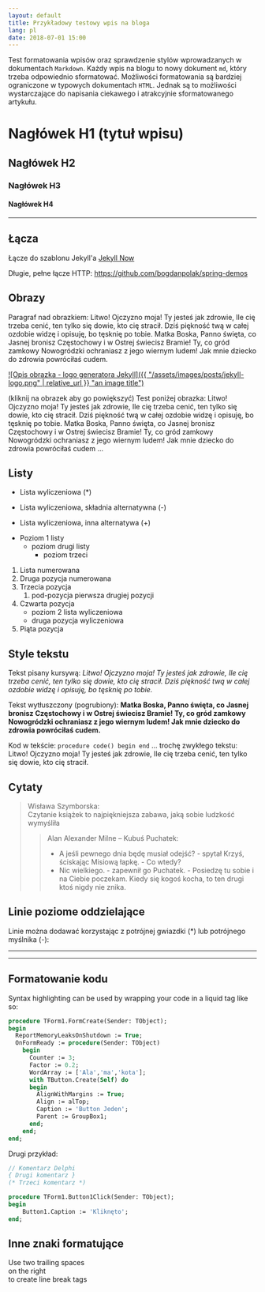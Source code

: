 ```yaml
---
layout: default
title: Przykładowy testowy wpis na bloga
lang: pl
date: 2018-07-01 15:00
---
```


Test formatowania wpisów oraz sprawdzenie stylów wprowadzanych w dokumentach `Markdown`. Każdy wpis na blogu to nowy dokument `md`, który trzeba odpowiednio sformatować. Możliwości formatowania są bardziej ograniczone w typowych dokumentach `HTML`. Jednak są to możliwości wystarczające do napisania ciekawego i atrakcyjnie sformatowanego artykułu.

# Nagłówek H1 (tytuł wpisu)

## Nagłówek H2

### Nagłówek H3

#### Nagłówek H4

---

## Łącza

Łącze do szablonu Jekyll'a [Jekyll Now](http://github.com/barryclark/jekyll-now/)

Długie, pełne łącze HTTP: <https://github.com/bogdanpolak/spring-demos>
  
## Obrazy

Paragraf nad obrazkiem: Litwo! Ojczyzno moja! Ty jesteś jak zdrowie, Ile cię trzeba cenić, ten tylko się dowie, kto cię stracił. Dziś piękność twą w całej ozdobie widzę i opisuję, bo tęsknię po tobie. Matka Boska, Panno święta, co Jasnej bronisz Częstochowy i w Ostrej świecisz Bramie!  Ty, co gród zamkowy Nowogródzki ochraniasz z jego wiernym ludem! Jak mnie dziecko do zdrowia powróciłaś cudem.

[![Opis obrazka - logo generatora Jekyll]({{ "/assets/images/posts/jekyll-logo.png" | relative_url }} "an image title")](/assets/images/posts/Jekyll__Logo_Full.png)

(kliknij na obrazek aby go powiększyć) Test poniżej obrazka: Litwo! Ojczyzno moja! Ty jesteś jak zdrowie, Ile cię trzeba cenić, ten tylko się dowie, kto cię stracił. Dziś piękność twą w całej ozdobie widzę i opisuję, bo tęsknię po tobie. Matka Boska, Panno święta, co Jasnej bronisz Częstochowy i w Ostrej świecisz Bramie!  Ty, co gród zamkowy Nowogródzki ochraniasz z jego wiernym ludem! Jak mnie dziecko do zdrowia powróciłaś cudem ... 

## Listy

* Lista wyliczeniowa (*)
- Lista wyliczeniowa, składnia alternatywna (-)
+ Lista wyliczeniowa, inna alternatywa (+)
* Poziom 1 listy
  * poziom drugi listy
    * poziom trzeci

1. Lista numerowana
1. Druga pozycja numerowana
1. Trzecia pozycja
    1. pod-pozycja pierwsza drugiej pozycji
1. Czwarta pozycja
    * poziom 2 lista wyliczeniowa
    * druga pozycja wyliczeniowa
1. Piąta pozycja


## Style tekstu

Tekst pisany kursywą: _Litwo! Ojczyzno moja! Ty jesteś jak zdrowie, Ile cię trzeba cenić, ten tylko się dowie, kto cię stracił. Dziś piękność twą w całej ozdobie widzę i opisuję, bo tęsknię po tobie._

Tekst wytłuszczony (pogrubiony): **Matka Boska, Panno święta, co Jasnej bronisz Częstochowy i w Ostrej świecisz Bramie!  Ty, co gród zamkowy Nowogródzki ochraniasz z jego wiernym ludem! Jak mnie dziecko do zdrowia powróciłaś cudem.**

Kod w tekście: `procedure code() begin end` ... trochę zwykłego tekstu: Litwo! Ojczyzno moja! Ty jesteś jak zdrowie, Ile cię trzeba cenić, ten tylko się dowie, kto cię stracił.

## Cytaty

> Wisława Szymborska:  
> Czytanie książek to najpiękniejsza zabawa, jaką sobie ludzkość wymyśliła  
>> Alan Alexander Milne – Kubuś Puchatek:
>> - A jeśli pewnego dnia będę musiał odejść? - spytał Krzyś, ściskając Misiową łapkę. - Co wtedy?
>> - Nic wielkiego. - zapewnił go Puchatek. - Posiedzę tu sobie i na Ciebie poczekam. Kiedy się kogoś kocha, to ten drugi ktoś nigdy nie znika.


## Linie poziome oddzielające

Linie można dodawać korzystając z potrójnej gwiazdki (*) lub potrójnego myślnika (-):

---
***

## Formatowanie kodu

Syntax highlighting can be used by wrapping your code in a liquid tag like so:

```pascal
procedure TForm1.FormCreate(Sender: TObject);
begin
  ReportMemoryLeaksOnShutdown := True;
  OnFormReady := procedure(Sender: TObject)
    begin
      Counter := 3;
      Factor := 0.2;
      WordArray := ['Ala','ma','kota'];
      with TButton.Create(Self) do
      begin
        AlignWithMargins := True;
        Align := alTop;
        Caption := 'Button Jeden';
        Parent := GroupBox1;
      end;
    end;
end;
```
 
Drugi przykład:

```pascal
// Komentarz Delphi
{ Drugi komentarz }
(* Trzeci komentarz *)

procedure TForm1.Button1Click(Sender: TObject);
begin
    Button1.Caption := 'Kliknęto';
end;
```
 
## Inne znaki formatujące

Use two trailing spaces  
on the right  
to create line break tags  
 
